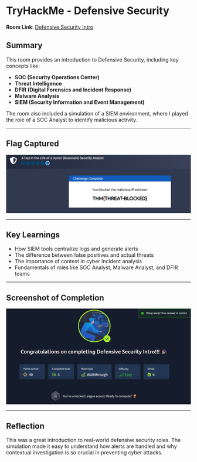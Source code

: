 # TryHackMe - Defensive Security 

**Room Link**: [Defensive Security Intro](https://tryhackme.com/room/defensivesecurityintro)

## Summary

This room provides an introduction to Defensive Security, including key concepts like:

- **SOC (Security Operations Center)**
- **Threat Intelligence**
- **DFIR (Digital Forensics and Incident Response)**
- **Malware Analysis**
- **SIEM (Security Information and Event Management)**

The room also included a simulation of a SIEM environment, where I played the role of a SOC Analyst to identify malicious activity.

---

## Flag Captured

![Flag](https://github.com/MayankQuery/tryhackme-writeups/blob/main/defensive-security/images/defensive-security-flag.png)

---

## Key Learnings

- How SIEM tools centralize logs and generate alerts
- The difference between false positives and actual threats
- The importance of context in cyber incident analysis
- Fundamentals of roles like SOC Analyst, Malware Analyst, and DFIR teams

---

## Screenshot of Completion

![Room Completion](https://github.com/MayankQuery/tryhackme-writeups/blob/main/defensive-security/images/defensive-security-completion.png)

---

## Reflection

This was a great introduction to real-world defensive security roles. The simulation made it easy to understand how alerts are handled and why contextual investigation is so crucial in preventing cyber attacks.
